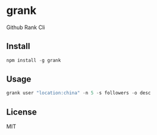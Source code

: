 # grank

Github Rank Cli

## Install

```js
npm install -g grank
```

## Usage

```js
grank user "location:china" -n 5 -s followers -o desc
```

## License

MIT